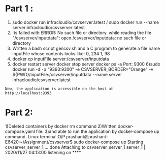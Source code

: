 # Part 1 :

  1) sudo docker run infracloudio/csvserver:latest   /  sudo docker run --name server infracloudio/csvserver:latest
  2) Its failed with ERROR: No such file or directory.
     while reading the file "/csvserver/inputdata": open /csvserver/inputdata: no such file or directory
  3) Written a bash script gencsv.sh and a C program to generate a file name inputFile whose contents looks like:
     0, 234
     1, 98
  4) docker cp inputFile server:/csvserver/inputdata
  5) docker restart server
  	 docker stop server
  	 docker ps -a
  	 Port: 9300
  6)sudo docker run -d -p "9393:9300" -e CSVSERVER_BORDER="Orange" -v ${PWD}/inputFile:/csvserver/inputdata --name server infracloudio/csvserver:latest

    Now, the application is accessible on the host at http://localhost:9393

    
# Part 2:

  1)Deleted containers by docker rm command
  2)Written docker-compose.yaml file.
  3)and able to run the application by docker-compose up command.
    Linux terminal O/P
    prashant@prashant-E6420:~/Assignment/csvserver$ sudo docker-compose up
    Starting csvserver_server_1 ... done
    Attaching to csvserver_server_1
    server_1  | 2020/11/27 04:13:00 listening on ****




